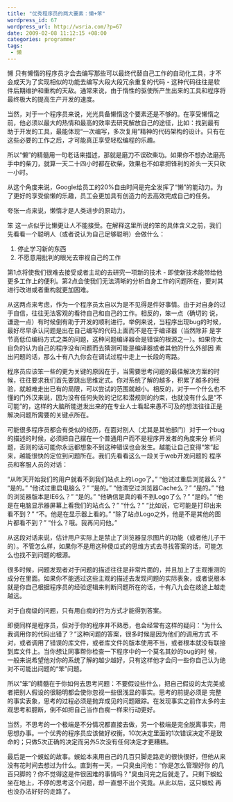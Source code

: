 ```yaml
--- 
title: "优秀程序员的两大要素：懒+笨"
wordpress_id: 67
wordpress_url: http://wsria.com/?p=67
date: 2009-02-08 11:12:15 +08:00
categories: programmer
tags: 
 - 懒
---
```

懒 只有懒惰的程序员才会去编写那些可以最终代替自己工作的自动化工具，才不会成天为了实现相似的功能去编写大段大段冗余重复的代码 - 这种代码往往是软件后期维护和重构的天敌。通常来说，由于惰性的驱使所产生出来的工具和程序将最终极大的提高生产开发的速度。

<!--more-->

当然，对于一个程序员来说，光光具备懒惰这个要素还是不够的。在享受懒惰之前，他必须以最大的热情和最高的效率去研究解放自己的途径，比如：找到最有 助于开发的工具，最能体现“一次编写，多次复用”精神的代码架构的设计。只有在这些必要的工作之后，才可能真正享受轻松编程的乐趣。

所以“懒”的精髓用一句老话来描述，那就是磨刀不误砍柴功。如果你不想办法磨亮手中的柴刀，就算一天二十四小时都在砍柴，效果也不如拿把锋利的斧头一天只砍一小时。

从这个角度来说，Google给员工的20%自由时间是完全发挥了“懒”的能动力。为了更好的享受偷懒的乐趣，员工会更加具有创造力的去高效完成自己的任务。

夸张一点来说，懒惰才是人类进步的原动力。

笨 这一点似乎比懒更让人不能接受。在解释这里所说的笨的具体含义之前，我们先看看一个聪明人（或者说认为自己足够聪明）会做什么：

1) 停止学习新的东西
2) 不愿意用批判的眼光去审视自己的工作

第1点将使我们很难去接受或者主动的去研究一项新的技术 - 即使新技术能带给他更多工作上的便利。第2点会使我们无法清晰的分析自身工作的问题所在，要对其进行改进或者重构就更加困难。

从这两点来考虑，作为一个程序员太自以为是不见得是件好事情。由于对自身的过于自信，往往无法客观的看待自己和自己的工作。相反的，笨一点（确切的 说，谦逊一点）有时候倒有助于开发的顺利进行。举例来说，当程序出现bug的时候，最好尽早承认问题是出在自己编写的代码上面而不是在于编译器（当然除非 是字节高低位编码方式之类的问题，这种问题编译器会是错误的根源之一）。如果你太自负的认为自己的程序没有问题而去猜测可能是编译器或者其他的什么外部因 素出问题的话，那么十有八九你会在调试过程中走上一长段的弯路。

程序员应该笨一些的更为关键的原因在于，当需要思考问题的最佳解决方案的时候，往往要求我们首先要跳出思维定式。你对系统了解的越多，积累了越多的经 验，就越难走出已有的局限，可以尝试的范围就越小。相反的，对于一个什么也不懂的门外汉来说，因为没有任何失败的记忆和潜规则的约束，也就没有什么是“不 可能”的，这样的大脑所能迸发出来的在专业人士看起来愚不可及的想法往往正是解决问题所需要的关键点所在。

可能很多程序员都会有类似的经历，在面对别人（尤其是其他部门）对于一个bug的描述的时候，必须把自己摆在一个普通用户而不是程序开发者的角度来分 析问题，否则的话可能你永远都想象不到这种错误也会发生。越能让自己变得“笨”起来，越能很快的定位到问题所在。我们先看看这么一段关于web开发问题的 程序员和客服人员的对话：

“从昨天开始我们的用户就看不到我们站点上的Logo了。”
“他试过重启浏览器么？”
“是的。”
“他试过重启电脑么？”
“是的。”
“他清空过浏览器Cache么？”
“是的。”
“他的浏览器版本是IE6么？”
“是的。”
“他确信是真的看不到Logo了么？”
“是的。”
“他是在电脑显示器屏幕上看我们的站点么？”
“什么？”
“比如说，它可能是打印出来看不到？”
“不。他是在显示器上看的。”
“除了站点Logo之外，他是不是其他的图片都看不到？”
“什么？哦。我再问问他。”

从这段对话来说，估计用户实际上是禁止了浏览器显示图片的功能（或者他儿子干的）。不管怎么样，如果你不是用这种傻瓜式的思维方式去寻找答案的话，可能怎么也找不到问题的根源。

很多时候，问题发现者对于问题的描述往往是非常片面的，并且加上了主观推测的成分在里面。如果你不能透过这些主观的描述去发现问题的实际表象，或者说根本就是你自己根据程序员的经验逻辑来判断问题所在的话，十有八九会在歧途上越走越远。

对于白痴级的问题，只有用白痴的行为方式才能得到答案。

即便同样是程序员，但对于你的程序并不熟悉，也会经常有这样的疑问：“为什么我调用你的代码出错了？”这种问题的答案，很多时候是因为他们的调用方式 不对，或者调用了错误的库文件，或者库文件的版本使用不当，或者根本就没有联接到库文件上。当你想让同事帮你检查一下程序中的一个莫名其妙的bug的时 候，一般来说希望他对你的系统了解的越少越好，只有这样他才会问一些你自己认为绝对不可能出问题的“笨”问题。

所以“笨”的精髓在于你如何去思考问题：不要假设些什么，把自己假设的太完美或者把别人假设的很聪明都会使你忽视一些很浅显的事实。思考的前提必须是 完整的事实表象，思考的过程必须是抛弃成见的问题跟踪。在发现事实之前作太多的主观思考和臆断，倒不如把自己当作白痴一样来行动更好。

当然，不思考的一个极端是不分情况都直接去做，另一个极端是完全脱离事实，用思想办事。一个优秀的程序员应该做好权衡。10次决定里面的1次错误决定不是致命的；只做5次正确的决定而另外5次没有任何决定才更糟糕。

最后是一个蜈蚣的故事。蜈蚣本来用自己的几百只脚走路走的很快很好，但他从来没有花时间去想过为什么。直到有一天，一只臭虫问他：“你是怎么管理好你 的几百只脚的？你不觉得这是件很困难的事情吗？”臭虫问完之后就走了。只剩下蜈蚣坐在地上，不停的思考这个问题，却一直想不出个究竟。从此以后，这只蜈蚣 再也没办法好好的走路了。

